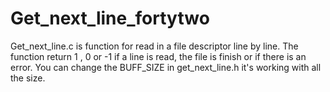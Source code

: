 # Get_next_line_fortytwo
Get_next_line.c is function for read in a file descriptor line by line.
The function return 1 , 0 or -1 if a line is read, the file is finish or if there is an error.
You can change the BUFF_SIZE in get_next_line.h it's working with all the size.
